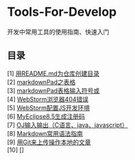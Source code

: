 # Tools-For-Develop
开发中常用工具的使用指南、快速入门


## 目录

[1] [用README.md为仓库创建目录](https://github.com/WaltTing/Tools-For-Develop/blob/master/%E7%94%A8README.md%E4%B8%BA%E4%BB%93%E5%BA%93%E5%88%9B%E5%BB%BA%E7%9B%AE%E5%BD%95.md)   
[2] [markdownPad之表格](https://github.com/WaltTing/Tools-For-Develop/blob/master/markdownPad%E4%B9%8B%E8%A1%A8%E6%A0%BC.md)  
[3] [markdownPad表格输入符号或](https://github.com/WaltTing/Tools-For-Develop/blob/master/markdownPad%E8%A1%A8%E6%A0%BC%E8%BE%93%E5%85%A5%E7%AC%A6%E5%8F%B7%E6%88%96.md)   
[4] [WebStorm浏览器404错误](https://github.com/WaltTing/Tools-For-Develop/blob/master/WebStorm%E6%B5%8F%E8%A7%88%E5%99%A8404%E9%94%99%E8%AF%AF.md)   
[5] [WebStorm配置JS开发环境](https://github.com/WaltTing/Tools-For-Develop/blob/master/WebStorm%E9%85%8D%E7%BD%AEJS%E5%BC%80%E5%8F%91%E7%8E%AF%E5%A2%83.md)   
[6] [MyEclipse8.5生成注册码](https://github.com/WaltTing/Tools-For-Develop/blob/master/MyEclipse8.5%E7%94%9F%E6%88%90%E6%B3%A8%E5%86%8C%E7%A0%81.java)   
[7] [OJ输入输出（C语言、java、javascript）](https://github.com/WaltTing/Tools-For-Develop/tree/master/OJ%E8%BE%93%E5%85%A5%E8%BE%93%E5%87%BA%EF%BC%88C%E8%AF%AD%E8%A8%80%E3%80%81java%E3%80%81javascript%EF%BC%89)  
[8] [Markdown常用语法指南](https://github.com/WaltTing/Tools-For-Develop/blob/master/Markdown%E5%B8%B8%E7%94%A8%E8%AF%AD%E6%B3%95%E6%8C%87%E5%8D%97.md)   
[9] [用Git来上传操作本地的文章](https://github.com/WaltTing/Tools-For-Develop/blob/master/%E7%94%A8Git%E6%9D%A5%E4%B8%8A%E4%BC%A0%E6%93%8D%E4%BD%9C%E6%9C%AC%E5%9C%B0%E7%9A%84%E6%96%87%E7%AB%A0.md)  
[10] []
